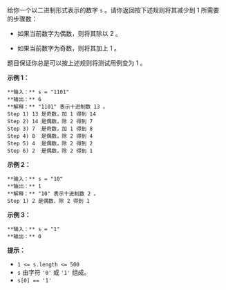 给你一个以二进制形式表示的数字 `s` 。请你返回按下述规则将其减少到 1 所需要的步骤数：

  * 如果当前数字为偶数，则将其除以 2 。

  * 如果当前数字为奇数，则将其加上 1 。

题目保证你总是可以按上述规则将测试用例变为 1 。



**示例 1：**

    
    
    **输入：** s = "1101"
    **输出：** 6
    **解释：** "1101" 表示十进制数 13 。
    Step 1) 13 是奇数，加 1 得到 14 
    Step 2) 14 是偶数，除 2 得到 7
    Step 3) 7  是奇数，加 1 得到 8
    Step 4) 8  是偶数，除 2 得到 4  
    Step 5) 4  是偶数，除 2 得到 2 
    Step 6) 2  是偶数，除 2 得到 1  
    

**示例 2：**

    
    
    **输入：** s = "10"
    **输出：** 1
    **解释：** "10" 表示十进制数 2 。
    Step 1) 2 是偶数，除 2 得到 1 
    

**示例 3：**

    
    
    **输入：** s = "1"
    **输出：** 0
    



**提示：**

  * `1 <= s.length <= 500`
  * `s` 由字符 `'0'` 或 `'1'` 组成。
  * `s[0] == '1'`

